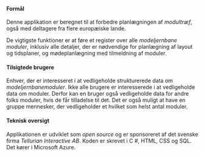 ﻿#### Formål
Denne applikation er beregnet til at forbedre planlægningen af *modultræf*,
også med deltagere fra flere europæiske lande.

De vigtigste funktioner er at føre et register over alle *modeljernbane moduler*,
inklusiv alle detaljer, der er nødvendige for planlægning af layout og tidsplaner,
og mødeplanlægning med tilmeldning af moduler.

#### Tilsigtede brugere
Enhver, der er interesseret i at vedligeholde strukturerede data om *modeljernbanemoduler*.
Ikke alle brugere er interesserede i at vedligeholde data om moduler.
Derfor kan en bruger også vedligeholde data for andre folks moduler, hvis de får tilladelse til det.
Det er også muligt at have en gruppe mennesker, der vedligeholder et hvilket som helst antal moduler.

#### Teknisk oversigt
Applikationen er udviklet som *open source* og er sponsoreret af det svenske firma *Tellurian Interactive AB*.
Koden er skrevet i C #, HTML, CSS og SQL. Det kører i Microsoft Azure.

